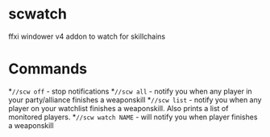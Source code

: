 # scwatch
ffxi windower v4 addon to watch for skillchains

# Commands  
*`//scw off` - stop notifications
*`//scw all` - notify you when any player in your party/alliance finishes a weaponskill 
*`//scw list` - notify you when any player on your watchlist finishes a weaponskill. Also prints a list of monitored players.
*`//scw watch NAME` - will notify you when player finishes a weaponskill 
